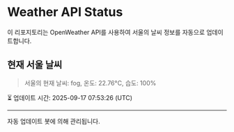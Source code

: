 
# Weather API Status

이 리포지토리는 OpenWeather API를 사용하여 서울의 날씨 정보를 자동으로 업데이트합니다.

## 현재 서울 날씨
> 서울의 현재 날씨: fog, 온도: 22.76°C, 습도: 100%

⏳ 업데이트 시간: 2025-09-17 07:53:26 (UTC)

---
자동 업데이트 봇에 의해 관리됩니다.

